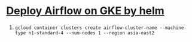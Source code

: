 # [Deploy Airflow on GKE by helm](https://towardsdatascience.com/deploying-airflow-on-google-kubernetes-engine-with-helm-28c3d9f7a26b)
1. `gcloud container clusters create airflow-cluster-name --machine-type n1-standard-4 --num-nodes 1 --region asia-east2`
